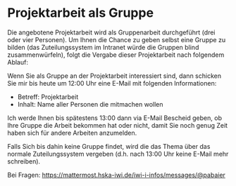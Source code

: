 # Projektarbeit als Gruppe

Die angebotene Projektarbeit wird als Gruppenarbeit durchgeführt (drei oder vier Personen).
Um Ihnen die Chance zu geben selbst eine Gruppe zu bilden (das Zuteilungssystem im Intranet würde die Gruppen blind zusammenwürfeln), folgt die Vergabe dieser Projektarbeit nach folgendem Ablauf:

Wenn Sie als Gruppe an der Projektarbeit interessiert sind, dann schicken Sie mir bis heute um 12:00 Uhr eine E-Mail mit folgenden Informationen:
- Betreff: Projektarbeit
- Inhalt: Name aller Personen die mitmachen wollen

Ich werde Ihnen bis spätestens 13:00 dann via E-Mail Bescheid geben, ob Ihre Gruppe die Arbeit bekommen hat oder nicht, damit Sie noch genug Zeit haben sich für andere Arbeiten anzumelden.

Falls Sich bis dahin keine Gruppe findet, wird die das Thema über das normale Zuteilungssystem vergeben (d.h. nach 13:00 Uhr keine E-Mail mehr schreiben).

Bei Fragen: https://mattermost.hska-iwi.de/iwi-i-infos/messages/@pabaier
